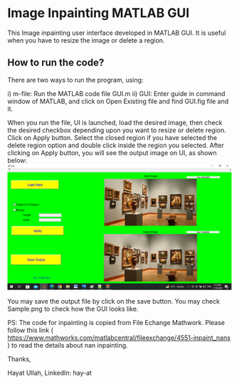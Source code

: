 # Image Inpainting MATLAB GUI

This Image inpainting user interface developed in MATLAB GUI.
It is useful when you have to resize the image or delete a region.

## How to run the code?
There are two ways to run the program, using:

i)  m-file: Run the MATLAB code file GUI.m
ii) GUI: Enter guide in command window of MATLAB, and click on Open Existing file and find GUI.fig file and it.
  
When you run the file, UI is launched, load the desired image, then check the desired checkbox depending upon you want to resize or delete region. Click on Apply button. Select the closed region if you have selected the delete region option and double click inside the region you selected. After clicking on Apply button, you will see the output image on UI, as shown below:
![Sample Image](https://raw.githubusercontent.com/hayatuet/Image_Inpainting_MATLAB_GUI/main/Sample.png)

You may save the output file by click on the save button.
You may check Sample.png to check how the GUI looks like.

PS: The code for inpainting is copied from File Echange Mathwork. Please follow this link ( https://www.mathworks.com/matlabcentral/fileexchange/4551-inpaint_nans ) to read the details about nan inpainting.


Thanks,

Hayat Ullah,
LinkedIn: hay-at
